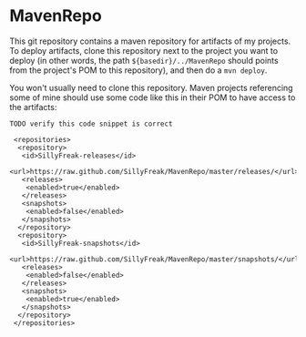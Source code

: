 MavenRepo
=

This git repository contains a maven repository for artifacts of my projects. To deploy artifacts, clone this repository next to the project you want to deploy (in other words, the path `${basedir}/../MavenRepo` should points from the project's POM to this repository), and then do a `mvn deploy`.

You won't usually need to clone this repository. Maven projects referencing some of mine should use some code like this in their POM to have access to the artifacts:

    TODO verify this code snippet is correct

```
 <repositories>
  <repository>
   <id>SillyFreak-releases</id>
   <url>https://raw.github.com/SillyFreak/MavenRepo/master/releases/</url>
   <releases>
    <enabled>true</enabled>
   </releases>
   <snapshots>
    <enabled>false</enabled>
   </snapshots>
  </repository>
  <repository>
   <id>SillyFreak-snapshots</id>
   <url>https://raw.github.com/SillyFreak/MavenRepo/master/snapshots/</url>
   <releases>
    <enabled>false</enabled>
   </releases>
   <snapshots>
    <enabled>true</enabled>
   </snapshots>
  </repository>
 </repositories>
```

